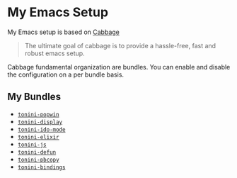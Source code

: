 # My Emacs Setup

My Emacs setup is based on [Cabbage](https://github.com/senny/cabbage)

> The ultimate goal of cabbage is to provide a hassle-free, fast and robust emacs setup.

Cabbage fundamental organization are bundles. You can enable and disable the configuration on a per bundle basis.

## My Bundles

* [`tonini-popwin`](bundles/tonini-popwin/bundle.el)
* [`tonini-display`](bundles/tonini-display/bundle.el)
* [`tonini-ido-mode`](bundles/tonini-ido-mode/bundle.el)
* [`tonini-elixir`](bundles/tonini-elixir/bundle.el)
* [`tonini-js`](bundles/tonini-js/bundle.el)
* [`tonini-defun`](bundles/tonini-defun/bundle.el)
* [`tonini-pbcopy`](bundles/tonini-pbcopy/bundle.el)
* [`tonini-bindings`](bundles/tonini-bindings/bundle.el)

